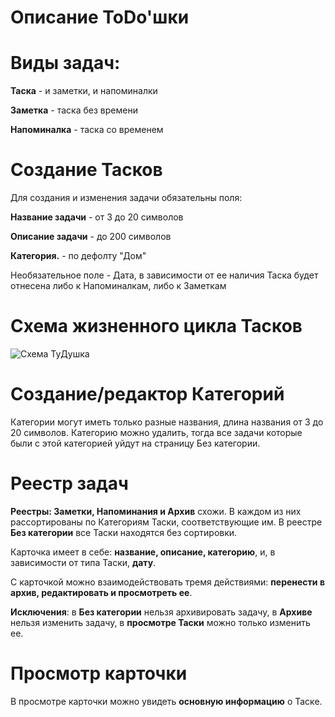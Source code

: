 # Описание ToDo'шки

# Виды задач:
**Таска** - и заметки, и напоминалки

**Заметка** - таска без времени

**Напоминалка** - таска со временем

# Создание Тасков
Для создания и изменения задачи обязательны поля:

**Название задачи** - от 3 до 20 символов

**Описание задачи** - до 200 символов

**Категория.** - по дефолту "Дом"

Необязательное поле - Дата, в зависимости от ее наличия Таска будет отнесена либо к Напоминалкам, либо к Заметкам

# Схема жизненного цикла Тасков
![Схема ТуДушка](https://user-images.githubusercontent.com/28624740/221385425-5121e079-3ed1-4624-8a92-7375c2eca95f.png)

# Создание/редактор Категорий

Категории могут иметь только разные названия, длина названия от 3 до 20 символов.
Категорию можно удалить, тогда все задачи которые были с этой категорией уйдут на страницу Без категории.

# Реестр задач
**Реестры: Заметки, Напоминания и Архив** схожи. В каждом из них рассортированы по Категориям Таски, соответствующие им. В реестре **Без категории** все Таски находятся без сортировки.

Карточка имеет в себе: **название, описание, категорию**, и, в зависимости от типа Таски, **дату**.

С карточкой можно взаимодействовать тремя действиями: **перенести в архив, редактировать и просмотреть ее**.

**Исключения**: в **Без категории** нельзя архивировать задачу, в **Архиве** нельзя изменить задачу, в **просмотре Таски** можно только изменить ее.

# Просмотр карточки
В просмотре карточки можно увидеть **основную информацию** о Таске.
